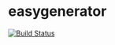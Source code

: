 # easygenerator
[![Build Status](http://ci.easygenerator.com:8080/buildStatus/icon?job=staging.easygenerator.com)](http://ci.easygenerator.com:8080/job/staging.easygenerator.com/)
